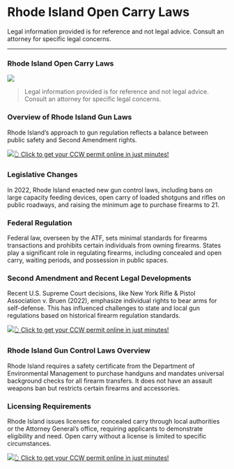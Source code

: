 # Rhode Island Open Carry Laws

Legal information provided is for reference and not legal advice. Consult an attorney for specific legal concerns. 

* * *

### Rhode Island Open Carry Laws

![](https://cdn-images-1.medium.com/max/800/1*azOfEA46B0bxAJxulo4uPw.png)

> Legal information provided is for reference and not legal advice. Consult an attorney for specific legal concerns.

### Overview of Rhode Island Gun Laws

Rhode Island’s approach to gun regulation reflects a balance between public safety and Second Amendment rights.

[![](https://cdn-images-1.medium.com/max/1200/1*aCmvRhaa5Xjz4zDZxHzAjg.png)](https://serp.ly/ccw)[👆 Click to get your CCW permit online in just minutes!](https://serp.ly/ccw)

### Legislative Changes

In 2022, Rhode Island enacted new gun control laws, including bans on large capacity feeding devices, open carry of loaded shotguns and rifles on public roadways, and raising the minimum age to purchase firearms to 21.

### Federal Regulation

Federal law, overseen by the ATF, sets minimal standards for firearms transactions and prohibits certain individuals from owning firearms. States play a significant role in regulating firearms, including concealed and open carry, waiting periods, and possession in public spaces.

### Second Amendment and Recent Legal Developments

Recent U.S. Supreme Court decisions, like New York Rifle & Pistol Association v. Bruen (2022), emphasize individual rights to bear arms for self-defense. This has influenced challenges to state and local gun regulations based on historical firearm regulation standards.

[![](https://cdn-images-1.medium.com/max/1200/1*TMCVgNoKp2NAtvLSAMkaJg.png)](https://serp.ly/ccw)[👆 Click to get your CCW permit online in just minutes!](https://serp.ly/ccw)

### Rhode Island Gun Control Laws Overview

Rhode Island requires a safety certificate from the Department of Environmental Management to purchase handguns and mandates universal background checks for all firearm transfers. It does not have an assault weapons ban but restricts certain firearms and accessories.

### Licensing Requirements

Rhode Island issues licenses for concealed carry through local authorities or the Attorney General’s office, requiring applicants to demonstrate eligibility and need. Open carry without a license is limited to specific circumstances.

[![](https://cdn-images-1.medium.com/max/1200/1*UmVcdbz7GlGdNVJMx2tkag.png)](https://serp.ly/ccw)[👆 Click to get your CCW permit online in just minutes!](https://serp.ly/ccw)

